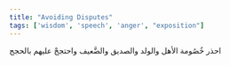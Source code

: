 ```yaml
---
title: "Avoiding Disputes"
tags: ['wisdom', 'speech', 'anger', "exposition"]
---
```


 احذر خُصُومة الأهل والولد والصديق والضَّعيف واحتججْ عليهم بالحجج
